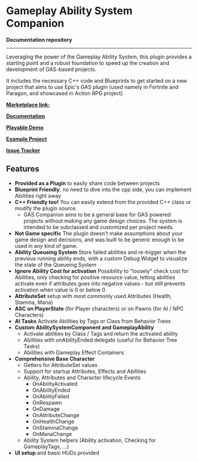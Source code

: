 # Gameplay Ability System Companion

**Documentation repository**

---

Leveraging the power of the Gameplay Ability System, this plugin provides a starting point and a robust foundation to speed up the creation and development of GAS-based projects.

It includes the necessary C++ code and Blueprints to get started on a new project that aims to use Epic's GAS plugin (used namely in Fortnite and Paragon, and showcased in Action RPG project)

[**Marketplace link:**](https://www.unrealengine.com/marketplace/en-US/product/gas-companion)

[**Documentation**](https://mklabs.github.io/GASCompanion/)

[**Playable Demo**](https://drive.google.com/file/d/18hlutBlXDPSYQHHSWwA6c40hMG4NJqOS/view)

[**Example Project**](https://drive.google.com/file/d/1Lv09MkQKk9egzFjI5DS6oO8ys9IsGCSd/view)

[**Issue Tracker**](https://github.com/mklabs/GASCompanion/issues)
 
## Features

- **Provided as a Plugin** to easily share code between projects
- **Blueprint Friendly**, no need to dive into the cpp side, you can implement Abilities right away
- **C++ Friendly too!** You can easily extend from the provided C++ class or modify the plugin source.
    - GAS Companion aims to be a general base for GAS powered projects without making any game design choices. The system is intended to be subclassed and customized per project needs.
- **Not Game specific** The plugin doesn't make assumptions about your game design and decisions, and was built to be generic enough to be used in any kind of game.
- **Ability Queueing System** Store failed abilities and re-trigger when the previous running ability ends, with a custom Debug Widget to visualize the state of the Queueing System
- **Ignore Ability Cost for activation** Possibility to "loosely" check cost for Abilities, only checking for positive resource value, letting abilities activate even if attributes goes into negative values - but still prevents activation when value is 0 or below 0
- **AttributeSet** setup with most commonly used Attributes (Health, Stamina, Mana)
- **ASC on PlayerState** (for Player characters) or on Pawns (for AI / NPC Characters)
- **AI Tasks** Activate Abilities by Tags or Class from Behavior Trees
- **Custom AbilitySystemComponent and GameplayAbility**
    - Activate abilities by Class / Tags and return the activated ability
    - Abilities with onAbilityEnded delegate (useful for Behavior Tree Tasks)
    - Abilities with Gameplay Effect Containers
- **Comprehensive Base Character**
    - Getters for AttributeSet values
    - Support for startup Attributes, Effects and Abilities
    - Ability, Attributes and Character lifecycle Events
        - OnAbilityActivated
        - OnAbilityEnded
        - OnAbilityFailed
        - OnRespawn
        - OnDamage
        - OnAttributeChange
        - OnHealthChange
        - OnStaminaChange
        - OnManaChange
    - Ability System helpers (Ability activation, Checking for GameplayTags, ...)
- **UI setup** and basic HUDs provided
